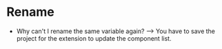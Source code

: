 
# Rename
- Why can't I rename the same variable again?
  --> You have to save the project for the extension to update the component list.